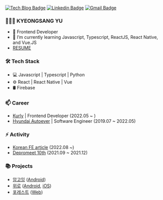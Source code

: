 [![Tech Blog Badge](http://img.shields.io/badge/-Tech%20blog-black?style=flat-square&logo=github&link=https://ykss.netlify.app/)](https://ykss.netlify.app/) 
[![Linkedin Badge](https://img.shields.io/badge/-LinkedIn-blue?style=flat-square&logo=Linkedin&logoColor=white&link=https://www.linkedin.com/in/kyeongsangyu/)](https://www.linkedin.com/in/kyeongsangyu/) 
[![Gmail Badge](https://img.shields.io/badge/-Gmail-d14836?style=flat-square&logo=Gmail&logoColor=white&link=mailto:yukyeongsang@gmail.com)](mailto:yukyeongsang@gmail.com)

### 👨🏻‍💻   KYEONGSANG YU

- 👨 Frontend Developer
- 🌱 I’m currently learning Javascript, Typescript, ReactJS, React Native, and Vue.JS
- [ RESUME ](https://ykss.notion.site/Kyeongsang-Yu-a4ddc1935ee74a0aafbb311aa7f675e7)


### 🛠  Tech Stack

- 💻  Javascript | Typescript | Python
- ⚙️  React | React Native | Vue
- 🛢  Firebase 

### 📫  Career

- [Kurly](https://www.kurly.com/shop/main/index.php) | Frontend Developer (2022.05 ~ )
- [Hyundai Autoever](https://www.hyundai-autoever.com/kor/main/index.do) | Software Engineer (2019.07 ~ 2022.05)

### ⚡ Activity

- [Korean FE article](https://kofearticle.substack.com/) (2022.08 ~)
- [Depromeet 10th](https://www.depromeet.com/) (2021.09 ~ 2021.12)

### 📚 Projects

- [암고잉](https://www.notion.so/ykss/85634e9420184532af8683864a8c0409) ([Android](https://play.google.com/store/apps/details?id=com.dpm.imgoing))
- [위로](https://www.notion.so/ykss/Wero-7b5d4b63a3cb478e8c17e93fe089ba53) ([Android](https://play.google.com/store/apps/details?id=com.ykss.wero), [iOS](https://apps.apple.com/kr/app/%EC%9C%84%EB%A1%9C/id1604716763))
- [포레스트](https://www.notion.so/ykss/forrest-566dadf9123b4ca392afb5f29dcb0570) ([Web](https://for-rest.netlify.app/))
 


<!--
 [![ykss's github stats](https://github-readme-stats.vercel.app/api?username=ykss)](https://github.com/anuraghazra/github-readme-stats)
 
 <img src="https://github-readme-stats.vercel.app/api/top-langs/?username=ykss&layout=compact&theme=calm"/>
 
Here are some ideas to get you started:


- 👯 I’m looking to collaborate on ...
- 🤔 I’m looking for help with ...
- 💬 Ask me about ...
- 📫 How to reach me: ...
- 😄 Pronouns: ...
- ⚡ Fun fact: ...
-->
